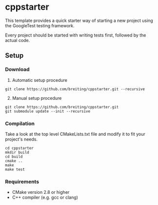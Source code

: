 # cppstarter

This template provides a quick starter way of starting a new project
using the GoogleTest testing framework.

Every project should be started with writing tests first, followed by
the actual code.

## Setup

### Download

1. Automatic setup procedure

```
git clone https://github.com/breiting/cppstarter.git --recursive
```

2. Manual setup procedure

```
git clone https://github.com/breiting/cppstarter.git
git submodule update --init --recursive  
```

### Compilation

Take a look at the top level CMakeLists.txt file and modify it to fit your
project's needs.

```
cd cppstarter
mkdir build
cd build
cmake ..
make
make test
```

### Requirements

* CMake version 2.8 or higher
* C++ compiler (e.g. gcc or clang)
